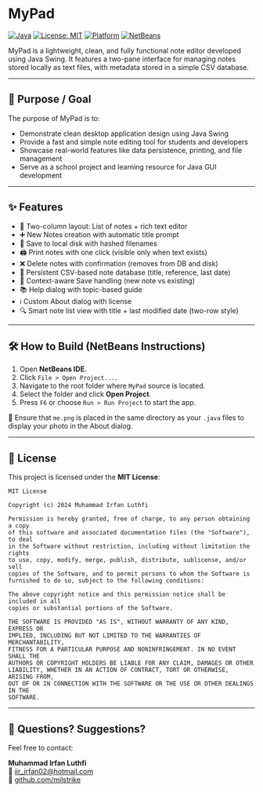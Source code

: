 # MyPad

[![Java](https://img.shields.io/badge/built%20with-Java-orange.svg)](https://www.java.com)
[![License: MIT](https://img.shields.io/badge/License-MIT-green.svg)](LICENSE)
[![Platform](https://img.shields.io/badge/Platform-Cross--Platform-lightgrey.svg)]()
[![NetBeans](https://img.shields.io/badge/IDE-NetBeans-green.svg)](https://netbeans.apache.org)


MyPad is a lightweight, clean, and fully functional note editor developed using Java Swing. It features a two-pane interface for managing notes stored locally as text files, with metadata stored in a simple CSV database.

---

## 🎯 Purpose / Goal

The purpose of MyPad is to:
- Demonstrate clean desktop application design using Java Swing
- Provide a fast and simple note editing tool for students and developers
- Showcase real-world features like data persistence, printing, and file management
- Serve as a school project and learning resource for Java GUI development

---

## ✨ Features

- 📝 Two-column layout: List of notes + rich text editor
- ➕ New Notes creation with automatic title prompt
- 💾 Save to local disk with hashed filenames
- 🖨️ Print notes with one click (visible only when text exists)
- ❌ Delete notes with confirmation (removes from DB and disk)
- 📄 Persistent CSV-based note database (title, reference, last date)
- 🧾 Context-aware Save handling (new note vs existing)
- 📚 Help dialog with topic-based guide
- ℹ️ Custom About dialog with license
- 🔍 Smart note list view with title + last modified date (two-row style)

---

## 🛠 How to Build (NetBeans Instructions)

1. Open **NetBeans IDE**.
2. Click `File > Open Project...`.
3. Navigate to the root folder where `MyPad` source is located.
4. Select the folder and click **Open Project**.
5. Press `F6` or choose `Run > Run Project` to start the app.

📁 Ensure that `me.png` is placed in the same directory as your `.java` files to display your photo in the About dialog.

---

## 📄 License

This project is licensed under the **MIT License**:

```
MIT License

Copyright (c) 2024 Muhammad Irfan Luthfi

Permission is hereby granted, free of charge, to any person obtaining a copy
of this software and associated documentation files (the "Software"), to deal
in the Software without restriction, including without limitation the rights
to use, copy, modify, merge, publish, distribute, sublicense, and/or sell
copies of the Software, and to permit persons to whom the Software is
furnished to do so, subject to the following conditions:

The above copyright notice and this permission notice shall be included in all
copies or substantial portions of the Software.

THE SOFTWARE IS PROVIDED "AS IS", WITHOUT WARRANTY OF ANY KIND, EXPRESS OR
IMPLIED, INCLUDING BUT NOT LIMITED TO THE WARRANTIES OF MERCHANTABILITY,
FITNESS FOR A PARTICULAR PURPOSE AND NONINFRINGEMENT. IN NO EVENT SHALL THE
AUTHORS OR COPYRIGHT HOLDERS BE LIABLE FOR ANY CLAIM, DAMAGES OR OTHER
LIABILITY, WHETHER IN AN ACTION OF CONTRACT, TORT OR OTHERWISE, ARISING FROM,
OUT OF OR IN CONNECTION WITH THE SOFTWARE OR THE USE OR OTHER DEALINGS IN THE
SOFTWARE.
```

---

## 💬 Questions? Suggestions?

Feel free to contact:

**Muhammad Irfan Luthfi**  
📧 iir_irfan02@hotmail.com  
🔗 [github.com/milstrike](https://github.com/milstrike)
